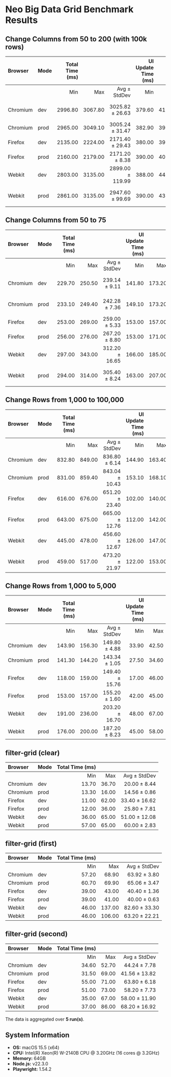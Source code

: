 # Neo Big Data Grid Benchmark Results

## Change Columns from 50 to 200 (with 100k rows)

| Browser | Mode | Total Time (ms) | | | UI Update Time (ms) | | |
| :--- | :--- | ---: | ---: | ---: | ---: | ---: | ---: |
| | | Min | Max | Avg ± StdDev | Min | Max | Avg ± StdDev |
| Chromium | dev | 2996.80 | 3067.80 | 3025.82 ± 26.63 | 379.60 | 410.80 | 396.32 ± 11.67 |
| Chromium | prod | 2965.00 | 3049.10 | 3005.24 ± 31.47 | 382.90 | 398.10 | 387.88 ± 5.30 |
| Firefox | dev | 2135.00 | 2224.00 | 2171.40 ± 29.43 | 380.00 | 398.00 | 389.00 ± 7.43 |
| Firefox | prod | 2160.00 | 2179.00 | 2171.20 ± 8.38 | 390.00 | 401.00 | 397.60 ± 4.08 |
| Webkit | dev | 2803.00 | 3135.00 | 2899.00 ± 119.99 | 388.00 | 444.00 | 414.40 ± 18.60 |
| Webkit | prod | 2861.00 | 3135.00 | 2947.60 ± 99.69 | 390.00 | 436.00 | 411.40 ± 15.28 |

## Change Columns from 50 to 75

| Browser | Mode | Total Time (ms) | | | UI Update Time (ms) | | |
| :--- | :--- | ---: | ---: | ---: | ---: | ---: | ---: |
| | | Min | Max | Avg ± StdDev | Min | Max | Avg ± StdDev |
| Chromium | dev | 229.70 | 250.50 | 239.14 ± 9.11 | 141.80 | 173.20 | 156.74 ± 12.82 |
| Chromium | prod | 233.10 | 249.40 | 242.28 ± 7.36 | 149.10 | 173.20 | 160.36 ± 10.58 |
| Firefox | dev | 253.00 | 269.00 | 259.00 ± 5.33 | 153.00 | 157.00 | 156.20 ± 1.60 |
| Firefox | prod | 256.00 | 276.00 | 267.20 ± 8.80 | 153.00 | 171.00 | 159.60 ± 6.05 |
| Webkit | dev | 297.00 | 343.00 | 312.20 ± 16.65 | 166.00 | 185.00 | 172.00 ± 6.84 |
| Webkit | prod | 294.00 | 314.00 | 305.40 ± 8.24 | 163.00 | 207.00 | 183.60 ± 17.82 |

## Change Rows from 1,000 to 100,000

| Browser | Mode | Total Time (ms) | | | UI Update Time (ms) | | |
| :--- | :--- | ---: | ---: | ---: | ---: | ---: | ---: |
| | | Min | Max | Avg ± StdDev | Min | Max | Avg ± StdDev |
| Chromium | dev | 832.80 | 849.00 | 836.80 ± 6.14 | 144.90 | 163.40 | 155.96 ± 6.76 |
| Chromium | prod | 831.00 | 859.40 | 843.04 ± 10.43 | 153.10 | 168.10 | 159.62 ± 4.87 |
| Firefox | dev | 616.00 | 676.00 | 651.20 ± 23.40 | 102.00 | 140.00 | 123.00 ± 16.21 |
| Firefox | prod | 643.00 | 675.00 | 665.00 ± 12.76 | 112.00 | 142.00 | 130.40 ± 10.17 |
| Webkit | dev | 445.00 | 478.00 | 456.60 ± 12.67 | 126.00 | 147.00 | 138.60 ± 7.86 |
| Webkit | prod | 459.00 | 517.00 | 473.20 ± 21.97 | 122.00 | 153.00 | 145.20 ± 11.69 |

## Change Rows from 1,000 to 5,000

| Browser | Mode | Total Time (ms) | | | UI Update Time (ms) | | |
| :--- | :--- | ---: | ---: | ---: | ---: | ---: | ---: |
| | | Min | Max | Avg ± StdDev | Min | Max | Avg ± StdDev |
| Chromium | dev | 143.90 | 156.30 | 149.80 ± 4.88 | 33.90 | 42.50 | 37.42 ± 3.28 |
| Chromium | prod | 141.30 | 144.20 | 143.34 ± 1.05 | 27.50 | 34.60 | 32.32 ± 2.52 |
| Firefox | dev | 118.00 | 159.00 | 149.40 ± 15.76 | 17.00 | 46.00 | 39.20 ± 11.12 |
| Firefox | prod | 153.00 | 157.00 | 155.20 ± 1.60 | 42.00 | 45.00 | 43.20 ± 0.98 |
| Webkit | dev | 191.00 | 236.00 | 203.20 ± 16.70 | 48.00 | 67.00 | 56.40 ± 6.83 |
| Webkit | prod | 176.00 | 200.00 | 187.20 ± 8.23 | 45.00 | 58.00 | 51.40 ± 5.16 |

## filter-grid (clear)

| Browser | Mode | Total Time (ms) | | |
| :--- | :--- | ---: | ---: | ---: |
| | | Min | Max | Avg ± StdDev |
| Chromium | dev | 13.70 | 36.70 | 20.00 ± 8.44 |
| Chromium | prod | 13.30 | 16.00 | 14.56 ± 0.86 |
| Firefox | dev | 11.00 | 62.00 | 33.40 ± 16.62 |
| Firefox | prod | 12.00 | 36.00 | 25.80 ± 7.81 |
| Webkit | dev | 36.00 | 65.00 | 51.00 ± 12.08 |
| Webkit | prod | 57.00 | 65.00 | 60.00 ± 2.83 |

## filter-grid (first)

| Browser | Mode | Total Time (ms) | | |
| :--- | :--- | ---: | ---: | ---: |
| | | Min | Max | Avg ± StdDev |
| Chromium | dev | 57.20 | 68.90 | 63.92 ± 3.80 |
| Chromium | prod | 60.70 | 69.90 | 65.06 ± 3.47 |
| Firefox | dev | 39.00 | 43.00 | 40.40 ± 1.36 |
| Firefox | prod | 39.00 | 41.00 | 40.00 ± 0.63 |
| Webkit | dev | 46.00 | 137.00 | 82.60 ± 33.30 |
| Webkit | prod | 46.00 | 106.00 | 63.20 ± 22.21 |

## filter-grid (second)

| Browser | Mode | Total Time (ms) | | |
| :--- | :--- | ---: | ---: | ---: |
| | | Min | Max | Avg ± StdDev |
| Chromium | dev | 34.60 | 52.70 | 44.24 ± 7.78 |
| Chromium | prod | 31.50 | 69.00 | 41.56 ± 13.82 |
| Firefox | dev | 55.00 | 71.00 | 63.80 ± 6.18 |
| Firefox | prod | 51.00 | 73.00 | 58.20 ± 7.73 |
| Webkit | dev | 35.00 | 67.00 | 58.00 ± 11.90 |
| Webkit | prod | 37.00 | 86.00 | 68.20 ± 16.92 |



The data is aggregated over **5 run(s)**.

## System Information
* **OS:** macOS 15.5 (x64)
* **CPU:** Intel(R) Xeon(R) W-2140B CPU @ 3.20GHz (16 cores @ 3.2GHz)
* **Memory:** 64GB
* **Node.js:** v22.3.0
* **Playwright:** 1.54.2

